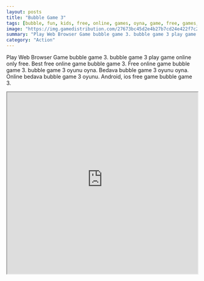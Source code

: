 ```yaml
---
layout: posts
title: "Bubble Game 3"
tags: [bubble, fun, kids, free, online, games, oyna, game, free, games, play, play, games]
image: "https://img.gamedistribution.com/27673bc45d2e4b27b7cd24e422f7c257.jpg"
summary: "Play Web Browser Game bubble game 3. bubble game 3 play game online only free. Best free online game bubble game 3. Free online game bubble game 3. bubble game 3 oyunu oyna. Bedava bubble game 3 oyunu oyna. Online bedava bubble game 3 oyunu. Android, ios free game bubble game 3."
category: "Action"
---
```


Play Web Browser Game bubble game 3. bubble game 3 play game online only free. Best free online game bubble game 3. Free online game bubble game 3. bubble game 3 oyunu oyna. Bedava bubble game 3 oyunu oyna. Online bedava bubble game 3 oyunu. Android, ios free game bubble game 3.

<iframe width="100%" height="480px;" src="https://html5.gamedistribution.com/27673bc45d2e4b27b7cd24e422f7c257/"></iframe>